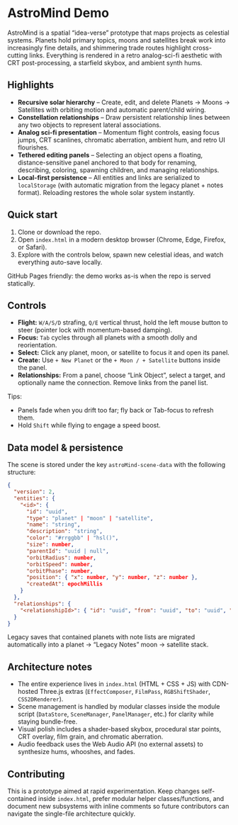 # AstroMind Demo

AstroMind is a spatial “idea-verse” prototype that maps projects as celestial systems. Planets hold primary topics, moons and satellites break work into increasingly fine details, and shimmering trade routes highlight cross-cutting links. Everything is rendered in a retro analog-sci-fi aesthetic with CRT post-processing, a starfield skybox, and ambient synth hums.

## Highlights
- **Recursive solar hierarchy** – Create, edit, and delete Planets → Moons → Satellites with orbiting motion and automatic parent/child wiring.
- **Constellation relationships** – Draw persistent relationship lines between any two objects to represent lateral associations.
- **Analog sci-fi presentation** – Momentum flight controls, easing focus jumps, CRT scanlines, chromatic aberration, ambient hum, and retro UI flourishes.
- **Tethered editing panels** – Selecting an object opens a floating, distance-sensitive panel anchored to that body for renaming, describing, coloring, spawning children, and managing relationships.
- **Local-first persistence** – All entities and links are serialized to `localStorage` (with automatic migration from the legacy planet + notes format). Reloading restores the whole solar system instantly.

## Quick start
1. Clone or download the repo.
2. Open `index.html` in a modern desktop browser (Chrome, Edge, Firefox, or Safari).
3. Explore with the controls below, spawn new celestial ideas, and watch everything auto-save locally.

GitHub Pages friendly: the demo works as-is when the repo is served statically.

## Controls
- **Flight:** `W/A/S/D` strafing, `Q/E` vertical thrust, hold the left mouse button to steer (pointer lock with momentum-based damping).
- **Focus:** `Tab` cycles through all planets with a smooth dolly and reorientation.
- **Select:** Click any planet, moon, or satellite to focus it and open its panel.
- **Create:** Use `+ New Planet` or the `+ Moon / + Satellite` buttons inside the panel.
- **Relationships:** From a panel, choose “Link Object”, select a target, and optionally name the connection. Remove links from the panel list.

Tips:
- Panels fade when you drift too far; fly back or Tab-focus to refresh them.
- Hold `Shift` while flying to engage a speed boost.

## Data model & persistence
The scene is stored under the key `astroMind-scene-data` with the following structure:

```json
{
  "version": 2,
  "entities": {
    "<id>": {
      "id": "uuid",
      "type": "planet" | "moon" | "satellite",
      "name": "string",
      "description": "string",
      "color": "#rrggbb" | "hsl()",
      "size": number,
      "parentId": "uuid | null",
      "orbitRadius": number,
      "orbitSpeed": number,
      "orbitPhase": number,
      "position": { "x": number, "y": number, "z": number },
      "createdAt": epochMillis
    }
  },
  "relationships": {
    "<relationshipId>": { "id": "uuid", "from": "uuid", "to": "uuid", "label": "string", "color": "#rrggbb" }
  }
}
```

Legacy saves that contained planets with note lists are migrated automatically into a planet → “Legacy Notes” moon → satellite stack.

## Architecture notes
- The entire experience lives in `index.html` (HTML + CSS + JS) with CDN-hosted Three.js extras (`EffectComposer`, `FilmPass`, `RGBShiftShader`, `CSS2DRenderer`).
- Scene management is handled by modular classes inside the module script (`DataStore`, `SceneManager`, `PanelManager`, etc.) for clarity while staying bundle-free.
- Visual polish includes a shader-based skybox, procedural star points, CRT overlay, film grain, and chromatic aberration.
- Audio feedback uses the Web Audio API (no external assets) to synthesize hums, whooshes, and fades.

## Contributing
This is a prototype aimed at rapid experimentation. Keep changes self-contained inside `index.html`, prefer modular helper classes/functions, and document new subsystems with inline comments so future contributors can navigate the single-file architecture quickly.

